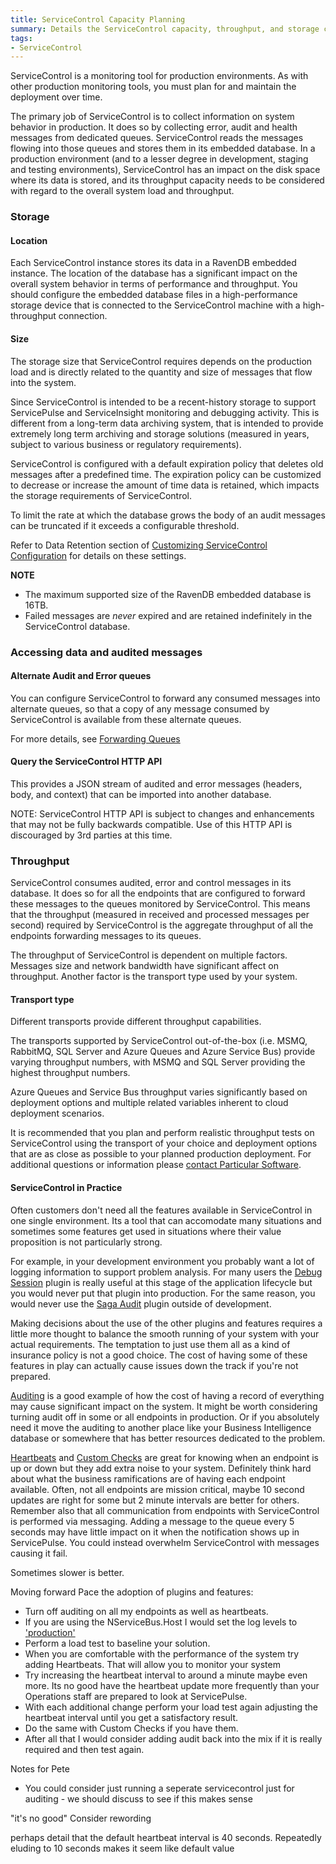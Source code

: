 ```yaml
---
title: ServiceControl Capacity Planning
summary: Details the ServiceControl capacity, throughput, and storage considerations to plan and support production environments
tags:
- ServiceControl
---
```


ServiceControl is a monitoring tool for production environments. As with other production monitoring tools, you must plan for and maintain the deployment over time.

The primary job of ServiceControl is to collect information on system behavior in production. It does so by collecting error, audit and health messages from dedicated queues. ServiceControl reads the messages flowing into those queues and stores them in its embedded database. In a production environment (and to a lesser degree in development, staging and testing environments), ServiceControl has an impact on the disk space where its data is stored, and its throughput capacity needs to be considered with regard to the overall system load and throughput.

### Storage

#### Location

Each ServiceControl instance stores its data in a RavenDB embedded instance. The location of the database has a significant impact on the overall system behavior in terms of performance and throughput. You should configure the embedded database files in a high-performance storage device that is connected to the ServiceControl machine with a high-throughput connection.

#### Size

The storage size that ServiceControl requires depends on the production load and is directly related to the quantity and size of messages that flow into the system.

Since ServiceControl is intended to be a recent-history storage to support ServicePulse and ServiceInsight monitoring and debugging activity. This is different from a long-term data archiving system, that is intended to provide extremely long term archiving and storage solutions (measured in years, subject to various business or regulatory requirements).

ServiceControl is configured with a default expiration policy that deletes old messages after a predefined time. The expiration policy can be customized to decrease or increase the amount of time data is retained, which impacts the storage requirements of ServiceControl.

To limit the rate at which the database grows the body of an audit messages can be truncated if it exceeds a configurable threshold. 

Refer to Data Retention section of [Customizing ServiceControl Configuration](creating-config-file.md) for details on these settings.


**NOTE**

* The maximum supported size of the RavenDB embedded database is 16TB.
* Failed messages are *never* expired and are retained indefinitely in the ServiceControl database.

### Accessing data and audited messages

#### Alternate Audit and Error queues

You can configure ServiceControl to forward any consumed messages into alternate queues, so that a copy of any message consumed by ServiceControl is available from these alternate queues.

For more details, see [Forwarding Queues](errorlog-auditlog-behavior.md)

#### Query the ServiceControl HTTP API

This provides a JSON stream of audited and error messages (headers, body, and context) that can be imported into another database.

NOTE: ServiceControl HTTP API is subject to changes and enhancements that may not be fully backwards compatible. Use of this HTTP API is discouraged by 3rd parties at this time.

### Throughput

ServiceControl consumes audited, error and control messages in its database. It does so for all the endpoints that are configured to forward these messages to the queues monitored by ServiceControl. This means that the throughput (measured in received and processed messages per second) required by ServiceControl is the aggregate throughput of all the endpoints forwarding messages to its queues.

The throughput of ServiceControl is dependent on multiple factors. Messages size and network bandwidth have significant affect on throughput. Another factor is the transport type used by your system.

#### Transport type

Different transports provide different throughput capabilities.

The transports supported by ServiceControl out-of-the-box (i.e. MSMQ, RabbitMQ, SQL Server and Azure Queues and Azure Service Bus) provide varying throughput numbers, with MSMQ and SQL Server providing the highest throughput numbers.

Azure Queues and Service Bus throughput varies significantly based on deployment options and multiple related variables inherent to cloud deployment scenarios.

It is recommended that you plan and perform realistic throughput tests on ServiceControl using the transport of your choice and deployment options that are as close as possible to your planned production deployment. For additional questions or information please [contact Particular Software](http://particular.net/contactus).

#### ServiceControl in Practice

Often customers don't need all the features available in ServiceControl in one single environment. Its a tool that can accomodate many situations and sometimes some features get used in situations where their value proposition is not particularly strong.

For example, in your development environment you probably want a lot of logging information to support problem analysis. For many users the [Debug Session](/servicecontrol/plugins/debug-session.md) plugin is really useful at this stage of the application lifecycle but you would never put that plugin into production. For the same reason, you would never use the [Saga Audit](/servicecontrol/plugins/saga-audit.md) plugin outside of development.

Making decisions about the use of the other plugins and features requires a little more thought to balance the smooth running of your system with your actual requirements. The temptation to just use them all as a kind of insurance policy is not a good choice. The cost of having some of these features in play can actually cause issues down the track if you're not prepared.
 
[Auditing](/nservicebus/operations/auditing.md) is a good example of how the cost of having a record of everything may cause significant impact on the system. It might be worth considering turning audit off in some or all endpoints in production. Or if you absolutely need it move the auditing to another place like your Business Intelligence database or somewhere that has better resources dedicated to the problem.

[Heartbeats](/servicepulse/intro-endpoints-heartbeats.md) and [Custom Checks](/servicepulse/intro-endpoints-custom-checks.md) are great for knowing when an endpoint is up or down but they add extra noise to your system. Definitely think hard about what the business ramifications are of having each endpoint available. Often, not all endpoints are mission critical, maybe 10 second updates are right for some but 2 minute intervals are better for others. Remember also that all communication from endpoints with ServiceControl is performed via messaging. Adding a message to the queue every 5 seconds may have little impact on it when the notification shows up in ServicePulse. You could instead overwhelm ServiceControl with messages causing it fail. 

Sometimes slower is better.

Moving forward Pace the adoption of plugins and features: 

- Turn off auditing on all my endpoints as well as heartbeats.
- If you are using the NServiceBus.Host I would set the log levels to ['production'](/nservicebus/hosting/nservicebus-host/profiles.md#logging-behaviors)
- Perform a load test to baseline your solution.
- When you are comfortable with the performance of the system try adding Heartbeats. That will allow you to monitor your system
- Try increasing the heartbeat interval to around a minute maybe even more. Its no good have the heartbeat update more frequently than your Operations staff are prepared to look at ServicePulse.
- With each additional change perform your load test again adjusting the heartbeat interval until you get a satisfactory result.
- Do the same with Custom Checks if you have them.
- After all that I would consider adding audit back into the mix if it is really required and then test again.


Notes for Pete

- You could consider just running a seperate servicecontrol just for auditing - we should discuss to see if this makes sense

 "it's no good"  Consider rewording 

perhaps detail that the default heartbeat interval is 40 seconds. Repeatedly eluding to 10 seconds makes it seem like default value